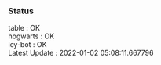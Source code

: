 ### Status


table : OK  
hogwarts : OK  
icy-bot : OK  
Latest Update : 2022-01-02 05:08:11.667796
